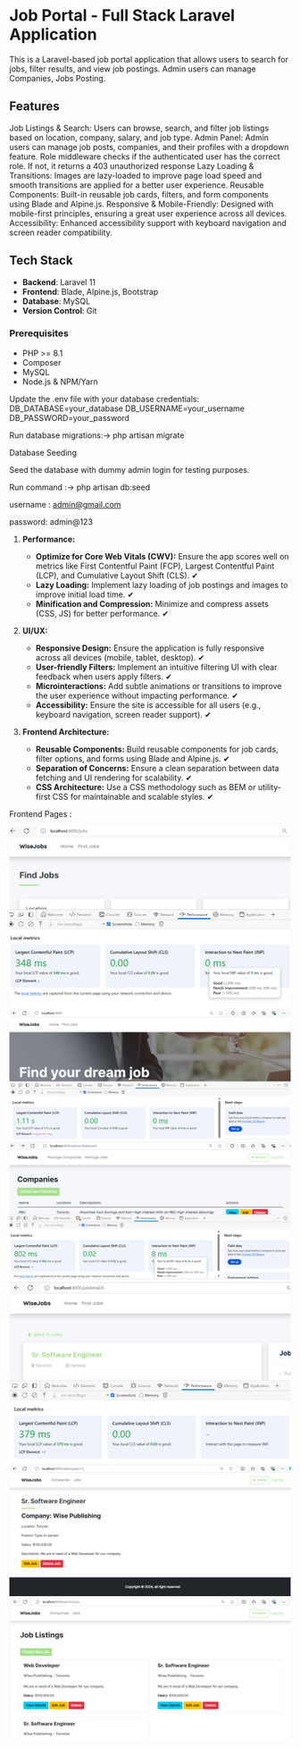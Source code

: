 
# Job Portal - Full Stack Laravel Application

This is a Laravel-based job portal application that allows users to search for jobs, filter results, and view job postings. 
Admin users can manage Companies, Jobs Posting.

## Features

Job Listings & Search: Users can browse, search, and filter job listings based on location, company, salary, and job type.
Admin Panel: Admin users can manage job posts, companies, and their profiles with a dropdown feature. Role middleware checks if the authenticated user has the correct role. If not, it returns a 403 unauthorized response
Lazy Loading & Transitions: Images are lazy-loaded to improve page load speed and smooth transitions are applied for a better user experience.
Reusable Components: Built-in reusable job cards, filters, and form components using Blade and Alpine.js.
Responsive & Mobile-Friendly: Designed with mobile-first principles, ensuring a great user experience across all devices.
Accessibility: Enhanced accessibility support with keyboard navigation and screen reader compatibility.

## Tech Stack

- **Backend**: Laravel 11
- **Frontend**: Blade, Alpine.js, Bootstrap 
- **Database**: MySQL
- **Version Control**: Git

### Prerequisites

- PHP >= 8.1
- Composer
- MySQL
- Node.js & NPM/Yarn

Update the .env file with your database credentials:
DB_DATABASE=your_database
DB_USERNAME=your_username
DB_PASSWORD=your_password

Run database migrations:-> php artisan migrate

Database Seeding

Seed the database with dummy admin login for testing purposes.

Run command :->  php artisan db:seed

username : admin@gmail.com

password: admin@123

1. **Performance:**
   - **Optimize for Core Web Vitals (CWV):** Ensure the app scores well on metrics like First Contentful Paint (FCP), Largest Contentful Paint (LCP), and Cumulative Layout Shift (CLS). ✔
   - **Lazy Loading:** Implement lazy loading of job postings and images to improve initial load time. ✔
   - **Minification and Compression:** Minimize and compress assets (CSS, JS) for better performance. ✔

2. **UI/UX:**
   - **Responsive Design:** Ensure the application is fully responsive across all devices (mobile, tablet, desktop). ✔
   - **User-friendly Filters:** Implement an intuitive filtering UI with clear feedback when users apply filters. ✔
   - **Microinteractions:** Add subtle animations or transitions to improve the user experience without impacting performance. ✔
   - **Accessibility:** Ensure the site is accessible for all users (e.g., keyboard navigation, screen reader support). ✔

3. **Frontend Architecture:**
   - **Reusable Components:** Build reusable components for job cards, filter options, and forms using Blade and Alpine.js. ✔
   - **Separation of Concerns:** Ensure a clean separation between data fetching and UI rendering for scalability. ✔
   - **CSS Architecture:** Use a CSS methodology such as BEM or utility-first CSS for maintainable and scalable styles. ✔
  

Frontend Pages :

<img src="https://github.com/amarpaviall/laravel_full-stack-challenge/blob/main/screenshots/metrics.png" alt="App screenshot">

<img src="https://github.com/amarpaviall/laravel_full-stack-challenge/blob/main/screenshots/home.png" alt="App screenshot">

<img src="https://github.com/amarpaviall/laravel_full-stack-challenge/blob/main/screenshots/company.png" alt="App screenshot">

<img src="https://github.com/amarpaviall/laravel_full-stack-challenge/blob/main/screenshots/job_detail.png" alt="App screenshot">

<img src="https://github.com/amarpaviall/laravel_full-stack-challenge/blob/main/screenshots/view.png" alt="App screenshot">

<img src="https://github.com/amarpaviall/laravel_full-stack-challenge/blob/main/screenshots/list.png" alt="App screenshot">

